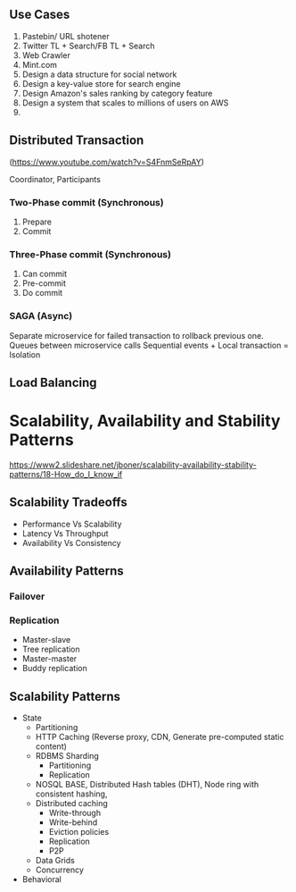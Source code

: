 ## Use Cases
1. Pastebin/ URL shotener
2. Twitter TL + Search/FB TL + Search
3. Web Crawler
4. Mint.com
5. Design a data structure for social network
6. Design a key-value store for search engine
7. Design Amazon's sales ranking by category feature
8. Design a system that scales to millions of users on AWS
9. 
## Distributed Transaction
(https://www.youtube.com/watch?v=S4FnmSeRpAY)  

Coordinator, Participants
### Two-Phase commit (Synchronous)
1. Prepare  
2. Commit  

### Three-Phase commit (Synchronous)
1. Can commit
2. Pre-commit
3. Do commit

### SAGA  (Async)
Separate microservice for failed transaction to rollback previous one.
Queues between microservice calls
Sequential events + Local transaction = Isolation

## Load Balancing

# Scalability, Availability and Stability Patterns
https://www2.slideshare.net/jboner/scalability-availability-stability-patterns/18-How_do_I_know_if

## Scalability Tradeoffs
 - Performance Vs Scalability
 - Latency Vs Throughput
 - Availability Vs Consistency

## Availability Patterns
### Failover
### Replication
 - Master-slave
 - Tree replication
 - Master-master
 - Buddy replication

## Scalability Patterns
 - State
	 - Partitioning
	 - HTTP Caching
		 (Reverse proxy, CDN, Generate pre-computed static content) 
	 - RDBMS Sharding	
		 - Partitioning
		 - Replication
	 - NOSQL
		 BASE, Distributed Hash tables (DHT), Node ring with consistent hashing, 
	 - Distributed caching
		 - Write-through
		 - Write-behind
		 - Eviction policies
		 - Replication
		 - P2P
	 - Data Grids
	 - Concurrency
 - Behavioral
 

<!--stackedit_data:
eyJoaXN0b3J5IjpbLTE5MDExNDMxMjMsMTkzODUyMzIyNiwtOT
c5OTA1MzM0LDE4MTA3MzIwNjYsLTE2NTUyNjU2OCwtMTYxNzE2
MzQ4MCwtNjM1MDMyMjkzLDEyOTM2MDMyNTAsMTI0MjU0NjE4Mi
wxNDMyNzQ0NzEzLC0xOTY4Nzg1ODgzLC0xNDczMzg4NDc4LDE2
NDg0MzI1NTksLTEyNzQ3NjcwMCwtOTMyMDA3NTIsLTk4MjAyNz
c5Nl19
-->